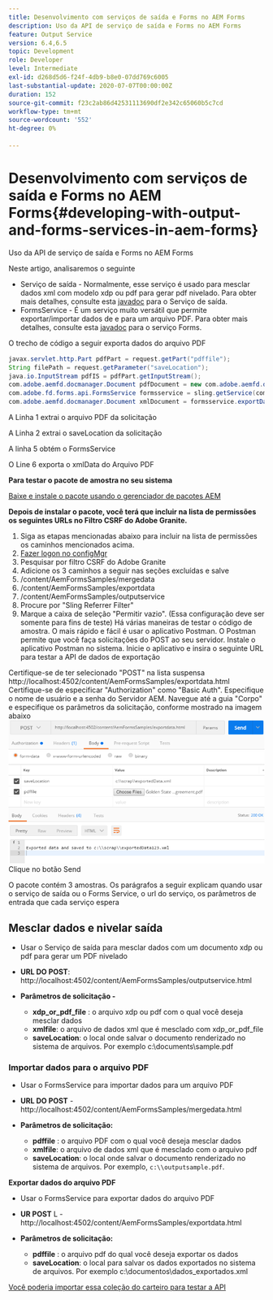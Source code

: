 ```yaml
---
title: Desenvolvimento com serviços de saída e Forms no AEM Forms
description: Uso da API de serviço de saída e Forms no AEM Forms
feature: Output Service
version: 6.4,6.5
topic: Development
role: Developer
level: Intermediate
exl-id: d268d5d6-f24f-4db9-b8e0-07dd769c6005
last-substantial-update: 2020-07-07T00:00:00Z
duration: 152
source-git-commit: f23c2ab86d42531113690df2e342c65060b5c7cd
workflow-type: tm+mt
source-wordcount: '552'
ht-degree: 0%

---
```


# Desenvolvimento com serviços de saída e Forms no AEM Forms{#developing-with-output-and-forms-services-in-aem-forms}

Uso da API de serviço de saída e Forms no AEM Forms

Neste artigo, analisaremos o seguinte

* Serviço de saída - Normalmente, esse serviço é usado para mesclar dados xml com modelo xdp ou pdf para gerar pdf nivelado. Para obter mais detalhes, consulte esta [javadoc](https://helpx.adobe.com/experience-manager/6-5/forms/javadocs/index.html?com/adobe/fd/output/api/OutputService.html) para o Serviço de saída.
* FormsService - É um serviço muito versátil que permite exportar/importar dados de e para um arquivo PDF. Para obter mais detalhes, consulte esta [javadoc](https://developer.adobe.com/experience-manager/reference-materials/6-5/forms/javadocs/com/adobe/fd/forms/api/FormsService.html) para o serviço Forms.


O trecho de código a seguir exporta dados do arquivo PDF

```java
javax.servlet.http.Part pdfPart = request.getPart("pdffile");
String filePath = request.getParameter("saveLocation");
java.io.InputStream pdfIS = pdfPart.getInputStream();
com.adobe.aemfd.docmanager.Document pdfDocument = new com.adobe.aemfd.docmanager.Document(pdfIS);
com.adobe.fd.forms.api.FormsService formsservice = sling.getService(com.adobe.fd.forms.api.FormsService.class);
com.adobe.aemfd.docmanager.Document xmlDocument = formsservice.exportData(pdfDocument,com.adobe.fd.forms.api.DataFormat.Auto);
```

A Linha 1 extrai o arquivo PDF da solicitação

A Linha 2 extrai o saveLocation da solicitação

A linha 5 obtém o FormsService

O Line 6 exporta o xmlData do Arquivo PDF

**Para testar o pacote de amostra no seu sistema**

[Baixe e instale o pacote usando o gerenciador de pacotes AEM](assets/outputandformsservice.zip)




**Depois de instalar o pacote, você terá que incluir na lista de permissões os seguintes URLs no Filtro CSRF do Adobe Granite.**

1. Siga as etapas mencionadas abaixo para incluir na lista de permissões os caminhos mencionados acima.
1. [Fazer logon no configMgr](http://localhost:4502/system/console/configMgr)
1. Pesquisar por filtro CSRF do Adobe Granite
1. Adicione os 3 caminhos a seguir nas seções excluídas e salve
1. /content/AemFormsSamples/mergedata
1. /content/AemFormsSamples/exportdata
1. /content/AemFormsSamples/outputservice
1. Procure por &quot;Sling Referrer Filter&quot;
1. Marque a caixa de seleção &quot;Permitir vazio&quot;. (Essa configuração deve ser somente para fins de teste) Há várias maneiras de testar o código de amostra. O mais rápido e fácil é usar o aplicativo Postman. O Postman permite que você faça solicitações do POST ao seu servidor. Instale o aplicativo Postman no sistema.
Inicie o aplicativo e insira o seguinte URL para testar a API de dados de exportação

Certifique-se de ter selecionado &quot;POST&quot; na lista suspensa http://localhost:4502/content/AemFormsSamples/exportdata.html Certifique-se de especificar &quot;Authorization&quot; como &quot;Basic Auth&quot;. Especifique o nome de usuário e a senha do Servidor AEM. Navegue até a guia &quot;Corpo&quot; e especifique os parâmetros da solicitação, conforme mostrado na imagem abaixo
![exportar](assets/postexport.png)
Clique no botão Send

O pacote contém 3 amostras. Os parágrafos a seguir explicam quando usar o serviço de saída ou o Forms Service, o url do serviço, os parâmetros de entrada que cada serviço espera

## Mesclar dados e nivelar saída

* Usar o Serviço de saída para mesclar dados com um documento xdp ou pdf para gerar um PDF nivelado
* **URL DO POST**: http://localhost:4502/content/AemFormsSamples/outputservice.html
* **Parâmetros de solicitação -**

   * **xdp_or_pdf_file** : o arquivo xdp ou pdf com o qual você deseja mesclar dados
   * **xmlfile**: o arquivo de dados xml que é mesclado com xdp_or_pdf_file
   * **saveLocation**: o local onde salvar o documento renderizado no sistema de arquivos. Por exemplo c:\\documents\\sample.pdf

### Importar dados para o arquivo PDF

* Usar o FormsService para importar dados para um arquivo PDF
* **URL DO POST** - http://localhost:4502/content/AemFormsSamples/mergedata.html
* **Parâmetros de solicitação:**

   * **pdffile** : o arquivo PDF com o qual você deseja mesclar dados
   * **xmlfile**: o arquivo de dados xml que é mesclado com o arquivo pdf
   * **saveLocation**: o local onde salvar o documento renderizado no sistema de arquivos. Por exemplo, `c:\\outputsample.pdf`.

**Exportar dados do arquivo PDF**
* Usar o FormsService para exportar dados do arquivo PDF
* **UR POST** L - http://localhost:4502/content/AemFormsSamples/exportdata.html
* **Parâmetros de solicitação:**

   * **pdffile** : o arquivo pdf do qual você deseja exportar os dados
   * **saveLocation**: o local para salvar os dados exportados no sistema de arquivos. Por exemplo c:\\documentos\\dados_exportados.xml

[Você poderia importar essa coleção do carteiro para testar a API](assets/document-services-postman-collection.json)
